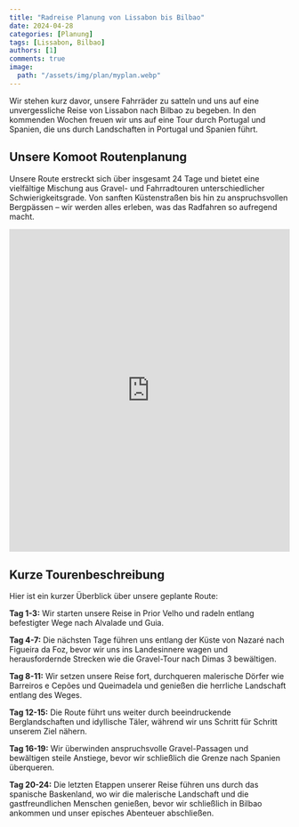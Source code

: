 ```yaml
---
title: "Radreise Planung von Lissabon bis Bilbao"
date: 2024-04-28
categories: [Planung]
tags: [Lissabon, Bilbao] 
authors: [1]
comments: true
image:
  path: "/assets/img/plan/myplan.webp"
---
```


Wir stehen kurz davor, unsere Fahrräder zu satteln und uns auf eine unvergessliche Reise von Lissabon nach Bilbao zu begeben. In den kommenden Wochen freuen wir uns auf eine Tour durch Portugal und Spanien, die uns durch Landschaften in Portugal und Spanien führt.

## Unsere Komoot Routenplanung

Unsere Route erstreckt sich über insgesamt 24 Tage und bietet eine vielfältige Mischung aus Gravel- und Fahrradtouren unterschiedlicher Schwierigkeitsgrade. Von sanften Küstenstraßen bis hin zu anspruchsvollen Bergpässen – wir werden alles erleben, was das Radfahren so aufregend macht.

<iframe src="https://www.komoot.com/de-de/collection/2577995/embed" width="100%" height="580" frameborder="0" scrolling="no"></iframe>

## Kurze Tourenbeschreibung

Hier ist ein kurzer Überblick über unsere geplante Route:

**Tag 1-3:** Wir starten unsere Reise in Prior Velho und radeln entlang befestigter Wege nach Alvalade und Guia.

**Tag 4-7:** Die nächsten Tage führen uns entlang der Küste von Nazaré nach Figueira da Foz, bevor wir uns ins Landesinnere wagen und herausfordernde Strecken wie die Gravel-Tour nach Dimas 3 bewältigen.

**Tag 8-11:** Wir setzen unsere Reise fort, durchqueren malerische Dörfer wie Barreiros e Cepões und Queimadela und genießen die herrliche Landschaft entlang des Weges.

**Tag 12-15:** Die Route führt uns weiter durch beeindruckende Berglandschaften und idyllische Täler, während wir uns Schritt für Schritt unserem Ziel nähern.

**Tag 16-19:** Wir überwinden anspruchsvolle Gravel-Passagen und bewältigen steile Anstiege, bevor wir schließlich die Grenze nach Spanien überqueren.

**Tag 20-24:** Die letzten Etappen unserer Reise führen uns durch das spanische Baskenland, wo wir die malerische Landschaft und die gastfreundlichen Menschen genießen, bevor wir schließlich in Bilbao ankommen und unser episches Abenteuer abschließen.
